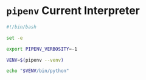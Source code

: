 # `pipenv` Current Interpreter

```bash
#!/bin/bash

set -e

export PIPENV_VERBOSITY=-1

VENV=$(pipenv --venv)

echo "$VENV/bin/python"
```
